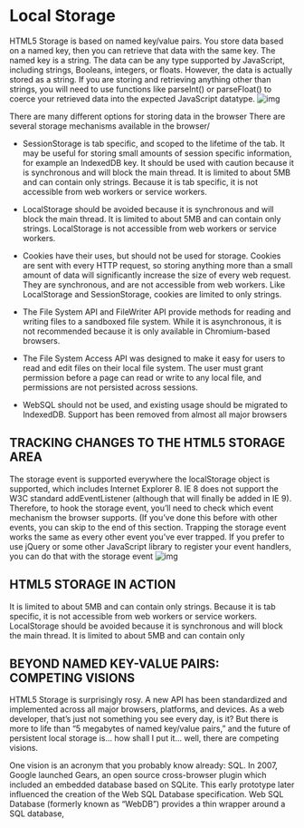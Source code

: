 #  Local Storage 

HTML5 Storage is based on named key/value pairs. You store data based on a named key, then you can retrieve that data with the same key. The named key is a string. The data can be any type supported by JavaScript, including strings, Booleans, integers, or floats. However, the data is actually stored as a string. If you are storing and retrieving anything other than strings, you will need to use functions like parseInt() or parseFloat() to coerce your retrieved data into the expected JavaScript datatype.
![img](https://encrypted-tbn0.gstatic.com/images?q=tbn:ANd9GcSXpBSDn4B4bzVWTj8Scpnvxiu4GZbxMJGy-w&usqp=CAU)

There are many different options for storing data in the browser 
There are several  storage mechanisms available in the browser/

- SessionStorage is tab specific, and scoped to the lifetime of the tab. It may be useful for storing small amounts of session specific information, for example an IndexedDB key. It should be used with caution because it is synchronous and will block the main thread. It is limited to about 5MB and can contain only strings. Because it is tab specific, it is not accessible from web workers or service workers. 
- LocalStorage should be avoided because it is synchronous and will block the main thread. It is limited to about 5MB and can contain only strings. LocalStorage is not accessible from web workers or service workers.
- Cookies have their uses, but should not be used for storage. Cookies are sent with every HTTP request, so storing anything more than a small amount of data will significantly increase the size of every web request. They are synchronous, and are not accessible from web workers. Like LocalStorage and SessionStorage, cookies are limited to only strings. 
- The File System API and FileWriter API provide methods for reading and writing files to a sandboxed file system. While it is asynchronous, it is not recommended because it is only available in Chromium-based browsers. 
- The File System Access API was designed to make it easy for users to read and edit files on their local file system. The user must grant permission before a page can read or write to any local file, and permissions are not persisted across sessions.

 
 - WebSQL should not be used, and existing usage should be migrated to IndexedDB. Support has been removed from almost all major browsers 


## TRACKING CHANGES TO THE HTML5 STORAGE AREA 
The storage event is supported everywhere the localStorage object is supported, which includes Internet Explorer 8. IE 8 does not support the W3C standard addEventListener (although that will finally be added in IE 9). Therefore, to hook the storage event, you’ll need to check which event mechanism the browser supports. (If you’ve done this before with other events, you can skip to the end of this section. Trapping the storage event works the same as every other event you’ve ever trapped. If you prefer to use jQuery or some other JavaScript library to register your event handlers, you can do that with the storage event 
![img](https://image.slidesharecdn.com/html5localstorage-140511235722-phpapp01/95/html5-local-storage-12-638.jpg?cb=1399852926)


## HTML5 STORAGE IN ACTION
 

It is limited to about 5MB and can contain only strings. Because it is tab specific, it is not accessible from web workers or service workers. LocalStorage should be avoided because it is synchronous and will block the main thread. It is limited to about 5MB and can contain only  

## BEYOND NAMED KEY-VALUE PAIRS: COMPETING VISIONS 
 HTML5 Storage is surprisingly rosy. A new API has been standardized and implemented across all major browsers, platforms, and devices. As a web developer, that’s just not something you see every day, is it? But there is more to life than “5 megabytes of named key/value pairs,” and the future of persistent local storage is… how shall I put it… well, there are competing visions.

One vision is an acronym that you probably know already: SQL. In 2007, Google launched Gears, an open source cross-browser plugin which included an embedded database based on SQLite. This early prototype later influenced the creation of the Web SQL Database specification. Web SQL Database (formerly known as “WebDB”) provides a thin wrapper around a SQL database, 



